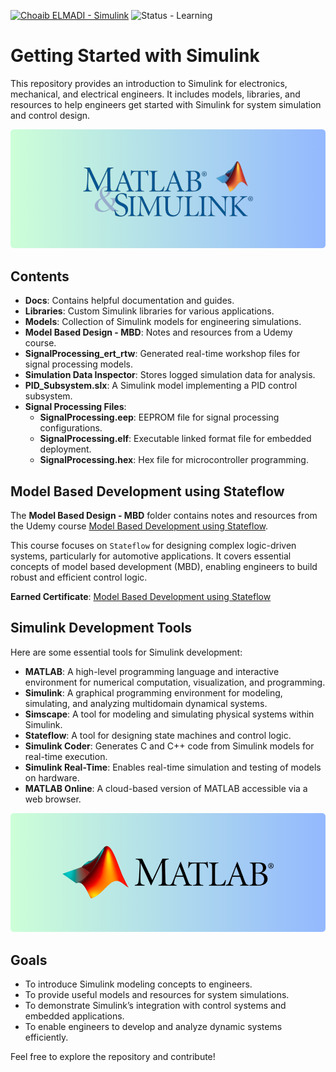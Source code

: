 [![Choaib ELMADI - Simulink](https://img.shields.io/badge/Choaib_ELMADI-Simulink-8800dd)](https://elmadichoaib.vercel.app) ![Status - Learning](https://img.shields.io/badge/Status-Learning-2bd729)

# Getting Started with Simulink

This repository provides an introduction to Simulink for electronics, mechanical, and electrical engineers. It includes models, libraries, and resources to help engineers get started with Simulink for system simulation and control design.

<div align="center">

![Simulink](./Images/simulink.png)

</div>

## Contents

- **Docs**: Contains helpful documentation and guides.
- **Libraries**: Custom Simulink libraries for various applications.
- **Models**: Collection of Simulink models for engineering simulations.
- **Model Based Design - MBD**: Notes and resources from a Udemy course.
- **SignalProcessing_ert_rtw**: Generated real-time workshop files for signal processing models.
- **Simulation Data Inspector**: Stores logged simulation data for analysis.
- **PID_Subsystem.slx**: A Simulink model implementing a PID control subsystem.
- **Signal Processing Files**:
  - **SignalProcessing.eep**: EEPROM file for signal processing configurations.
  - **SignalProcessing.elf**: Executable linked format file for embedded deployment.
  - **SignalProcessing.hex**: Hex file for microcontroller programming.

## Model Based Development using Stateflow

The **Model Based Design - MBD** folder contains notes and resources from the Udemy course [Model Based Development using Stateflow](https://www.udemy.com/course/model-based-development-mbd-using-stateflow/).

This course focuses on `Stateflow` for designing complex logic-driven systems, particularly for automotive applications. It covers essential concepts of model based development (MBD), enabling engineers to build robust and efficient control logic.

**Earned Certificate**: [Model Based Development using Stateflow](https://www.udemy.com/)

## Simulink Development Tools

Here are some essential tools for Simulink development:

- **MATLAB**: A high-level programming language and interactive environment for numerical computation, visualization, and programming.
- **Simulink**: A graphical programming environment for modeling, simulating, and analyzing multidomain dynamical systems.
- **Simscape**: A tool for modeling and simulating physical systems within Simulink.
- **Stateflow**: A tool for designing state machines and control logic.
- **Simulink Coder**: Generates C and C++ code from Simulink models for real-time execution.
- **Simulink Real-Time**: Enables real-time simulation and testing of models on hardware.
- **MATLAB Online**: A cloud-based version of MATLAB accessible via a web browser.

<div align="center">

[![MATLAB](./Images/matlab.png)](https://github.com/Choaib-ELMADI/getting-started-with-matlab)

</div>

## Goals

- To introduce Simulink modeling concepts to engineers.
- To provide useful models and resources for system simulations.
- To demonstrate Simulink’s integration with control systems and embedded applications.
- To enable engineers to develop and analyze dynamic systems efficiently.

Feel free to explore the repository and contribute!
